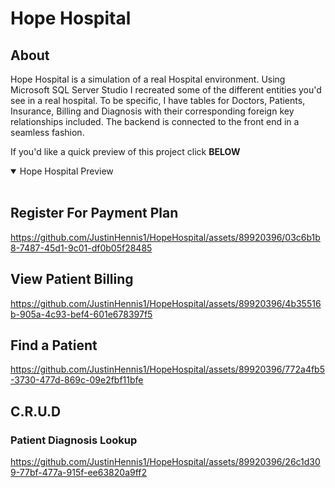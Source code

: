 # Hope Hospital
## About
Hope Hospital is a simulation of a real Hospital environment. Using Microsoft SQL Server Studio I recreated some of the different entities you'd see in a real hospital. To be specific, I have tables for Doctors, Patients, Insurance, Billing and Diagnosis with their corresponding foreign key relationships included. The backend is connected to the front end in a seamless fashion. 

If you'd like a quick preview of this project click __BELOW__

<details open>
<summary>Hope Hospital Preview</summary>
<br/>
  
## Register For Payment Plan  
https://github.com/JustinHennis1/HopeHospital/assets/89920396/03c6b1b8-7487-45d1-9c01-df0b05f28485

## View Patient Billing
https://github.com/JustinHennis1/HopeHospital/assets/89920396/4b35516b-905a-4c93-bef4-601e678397f5


## Find a Patient
https://github.com/JustinHennis1/HopeHospital/assets/89920396/772a4fb5-3730-477d-869c-09e2fbf11bfe


## C.R.U.D
### Patient Diagnosis Lookup
https://github.com/JustinHennis1/HopeHospital/assets/89920396/26c1d309-77bf-477a-915f-ee63820a9ff2


